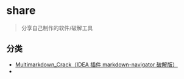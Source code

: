 # share

> 分享自己制作的软件/破解工具



## 分类

- [Multimarkdown_Crack（IDEA 插件 markdown-navigator 破解版）](./Multimarkdown_Crack/README.md)
- 

